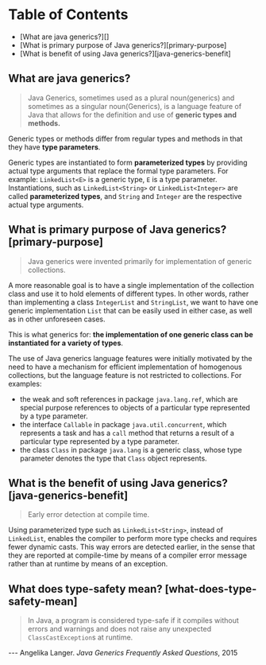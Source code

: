 # Table of Contents

- [What are java generics?][]
- [What is primary purpose of Java generics?][primary-purpose]
- [What is benefit of using Java generics?][java-generics-benefit]

## What are java generics? ##

> Java Generics, sometimes used as a plural noun(generics) and sometimes as a singular noun(Generics), is a language feature of Java that allows for the definition and use of **generic types and methods.**
 
Generic types or methods differ from regular types and methods in that they have **type parameters**.

Generic types are instantiated to form **parameterized types** by providing actual type arguments that replace the formal type parameters. For example: `LinkedList<E>` is a generic type, `E` is a type parameter. Instantiations, such as `LinkedList<String>` or `LinkedList<Integer>` are called **parameterized types**, and `String` and `Integer` are the respective actual type arguments.

## What is primary purpose of Java generics? [primary-purpose] ##

> Java generics were invented primarily for implementation of generic collections.

A more reasonable goal is to have a single implementation of the collection class and use it to hold elements of different types. In other words, rather than implementing a class `IntegerList` and `StringList`, we want to have one generic implementation `List` that can be easily used in either case, as well as in other unforeseen cases.

This is what generics for: **the implementation of one generic class can be instantiated for a variety of types**.

The use of Java generics language features were initially motivated by the need to have a mechanism for efficient implementation of homogenous collections, but the language feature is not restricted to collections. For examples:

- the weak and soft references in package `java.lang.ref`, which are special purpose references to objects of a particular type represented by a type parameter.
- the interface `Callable` in package `java.util.concurrent`, which represents a task and has a `call` method that returns a result of a particular type represented by a type parameter.
- the class `Class` in package `java.lang` is a generic class, whose type parameter denotes the type that `Class` object represents.
	
## What is the benefit of using Java generics? [java-generics-benefit] ##

> Early error detection at compile time.

Using parameterized type such as `LinkedList<String>`, instead of `LinkedList`, enables the compiler to perform more type checks and requires fewer dynamic casts. This way errors are detected earlier, in the sense that they are reported at compile-time by means of a compiler error message rather than at runtime by means of an exception.

## What does type-safety mean? [what-does-type-safety-mean] ##

> In Java, a program is considered type-safe if it compiles without errors and warnings and does not raise any unexpected `ClassCastException`s at runtime.

--- Angelika Langer. *Java Generics Frequently Asked Questions*, 2015
